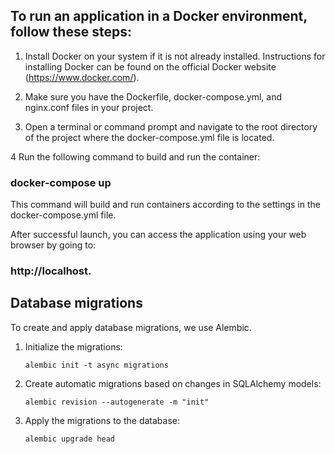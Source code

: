 ## To run an application in a Docker environment, follow these steps:

1. Install Docker on your system if it is not already installed. Instructions for installing Docker can be found on the official Docker website (https://www.docker.com/).

2. Make sure you have the Dockerfile, docker-compose.yml, and nginx.conf files in your project.

3. Open a terminal or command prompt and navigate to the root directory of the project where the docker-compose.yml file is located.

4 Run the following command to build and run the container:

### docker-compose up

This command will build and run containers according to the settings in the docker-compose.yml file.

After successful launch, you can access the application using your web browser by going to:
### http://localhost.


## Database migrations

To create and apply database migrations, we use Alembic.

1. Initialize the migrations:
   ```
   alembic init -t async migrations
   ```

2. Create automatic migrations based on changes in SQLAlchemy models:
   ```
   alembic revision --autogenerate -m "init"
   ```

3. Apply the migrations to the database:
   ```
   alembic upgrade head
   ```